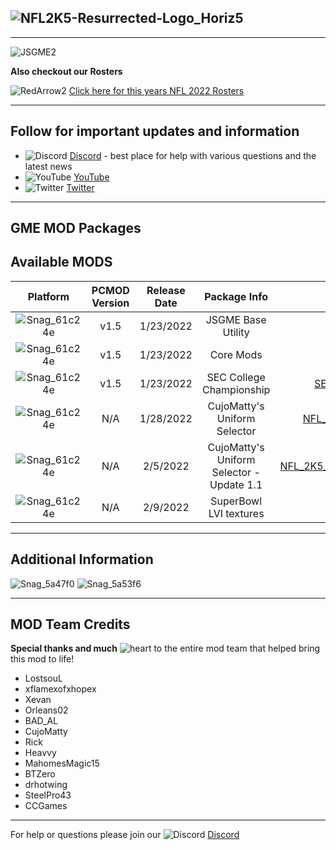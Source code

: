 ## ![NFL2K5-Resurrected-Logo_Horiz5](https://user-images.githubusercontent.com/69597675/125652934-6b21a6c3-e700-4709-8e10-01deb62d37f7.png)
-----
![JSGME2](https://user-images.githubusercontent.com/69597675/150686433-45b93b85-861a-4035-8ea3-6f429a52f736.jpg)

**Also checkout our Rosters**

![RedArrow2](https://user-images.githubusercontent.com/69597675/125669440-bcf4c873-527c-4524-9426-9488c71fbbde.png)
[Click here for this years NFL 2022 Rosters](https://github.com/lostsoul63b/NFL2K5-Resurrected/blob/main/PCSX2/notes/NFL2022Ratings.md)

---------
## Follow for important updates and information
* ![Discord](https://user-images.githubusercontent.com/69597675/124640725-d1e88980-de5b-11eb-926d-ec5f55b19a62.png) [Discord](https://discord.gg/sBVXzYb) - best place for help with various questions and the latest news
* ![YouTube](https://user-images.githubusercontent.com/69597675/124641345-9b5f3e80-de5c-11eb-80e3-4dc5fabc4137.png) [YouTube](https://www.youtube.com/lostsoul63b)
* ![Twitter](https://user-images.githubusercontent.com/69597675/124641220-71a61780-de5c-11eb-8bd9-0c8c3ad46949.png) [Twitter](https://twitter.com/blostsou)

---------
## GME MOD Packages

## Available MODS
| Platform | PCMOD Version | Release Date | Package Info | Download | Tutorial |
| :-------------: | :-------------: | :-------------: | :-------------: | :-------------: | :-------------: |
| ![Snag_61c24e](https://user-images.githubusercontent.com/69597675/150687521-fa2844f5-8343-443d-b9cc-24aebc94182a.png) | v1.5 | 1/23/2022 | JSGME Base Utility | [JSGME.zip](https://www.mediafire.com/file/2ejkgnj5r5nb4hc/JSGME.zip/file) | [Tutorial](https://youtu.be/fbtyutCBXqM) |
| ![Snag_61c24e](https://user-images.githubusercontent.com/69597675/150687521-fa2844f5-8343-443d-b9cc-24aebc94182a.png) | v1.5 | 1/23/2022 | Core Mods | [CoreMODS.zip](https://www.mediafire.com/file/z2dtoi37sidk9ky/CoreMODS.zip/file) |  |
| ![Snag_61c24e](https://user-images.githubusercontent.com/69597675/150687521-fa2844f5-8343-443d-b9cc-24aebc94182a.png) | v1.5 | 1/23/2022 | SEC College Championship | [SEC_Georgia_Alabama.zip](https://www.mediafire.com/file/0usaf01n50itpnm/SEC_Georgia_Alabama.zip/file)  |  |
| ![Snag_61c24e](https://user-images.githubusercontent.com/69597675/150687521-fa2844f5-8343-443d-b9cc-24aebc94182a.png) | N/A | 1/28/2022 | CujoMatty's Uniform Selector | [NFL_2K5_Uniform_Selector.zip](https://www.mediafire.com/file/gob9s45xwjoki5y/NFL_2K5_Uniform_Selector.zip/file)  | [Tutorial](https://www.youtube.com/watch?v=tiyiHYigPeU)  |
| ![Snag_61c24e](https://user-images.githubusercontent.com/69597675/150687521-fa2844f5-8343-443d-b9cc-24aebc94182a.png) | N/A | 2/5/2022 | CujoMatty's Uniform Selector - Update 1.1 | [NFL_2K5_UniformSelectorUpdate1.1.zip](https://www.mediafire.com/file/4t1cy9jjwotugk3/NFL_2K5_UniformSelectorUpdate1.1.zip/file)  | [Tutorial](https://www.youtube.com/watch?v=SMqCVUwijc8)  |
| ![Snag_61c24e](https://user-images.githubusercontent.com/69597675/150687521-fa2844f5-8343-443d-b9cc-24aebc94182a.png) | N/A | 2/9/2022 | SuperBowl LVI textures | [SuperBowlLVI.zip](https://www.mediafire.com/file/nwg0ec2ioyiab4x/SuperBowlLVI.zip/file)  |  |

---------
## Additional Information
![Snag_5a47f0](https://user-images.githubusercontent.com/69597675/150687205-bdacaace-d491-494c-b113-80dc8ff49580.png)
![Snag_5a53f6](https://user-images.githubusercontent.com/69597675/150687207-8652c20c-404e-4e04-9cb8-2e51bb9cc0c5.png)

---------
## MOD Team Credits
**Special thanks and much** ![heart](https://user-images.githubusercontent.com/69597675/125808838-b20315aa-b53f-41a2-b31a-691d685fb1df.png) to the entire mod team that helped bring this mod to life!
* LostsouL
* xflamexofxhopex
* Xevan
* Orleans02
* BAD_AL
* CujoMatty
* Rick
* Heavvy
* MahomesMagic15
* BTZero
* drhotwing
* SteelPro43
* CCGames

---------
For help or questions please join our ![Discord](https://user-images.githubusercontent.com/69597675/124640725-d1e88980-de5b-11eb-926d-ec5f55b19a62.png) [Discord](https://discord.gg/sBVXzYb)
